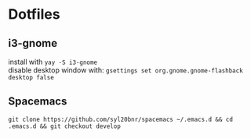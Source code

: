 # Dotfiles

## i3-gnome

install with `yay -S i3-gnome`  
disable desktop window with: `gsettings set org.gnome.gnome-flashback desktop false`

## Spacemacs

`git clone https://github.com/syl20bnr/spacemacs ~/.emacs.d && cd .emacs.d && git checkout develop`

